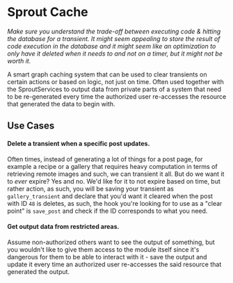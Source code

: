 # Sprout Cache
_Make sure you understand the trade-off between executing code & hitting the database for a transient. It might seem appealing to store the result of code execution in the database and it might seem like an optimization to only have it deleted when it needs to and not on a timer, but it might not be worth it._

A smart graph caching system that can be used to clear transients on certain actions or based on logic, not just on time. Often used together with the SproutServices to output data from private parts of a system that need to be re-generated every time the authorized user re-accesses the resource that generated the data to begin with.

## Use Cases
#### Delete a transient when a specific post updates.
Often times, instead of generating a lot of things for a post page, for example a recipe or a gallery that requires heavy computation in terms of retrieving remote images and such, we can transient it all. But do we want it to *ever* expire? Yes and no. We'd like for it to not expire based on time, but rather action, as such, you will be saving your transient as `gallery_transient` and declare that you'd want it cleared when the post with ID `48` is deletes, as such, the hook you're looking for to use as a "clear point" is `save_post` and check if the ID corresponds to what you need.

#### Get output data from restricted areas.
Assume non-authorized others want to see the output of something, but you wouldn't like to give them access to the module itself since it's dangerous for them to be able to interact with it - save the output and update it every time an authorized user re-accesses the said resource that generated the output.
